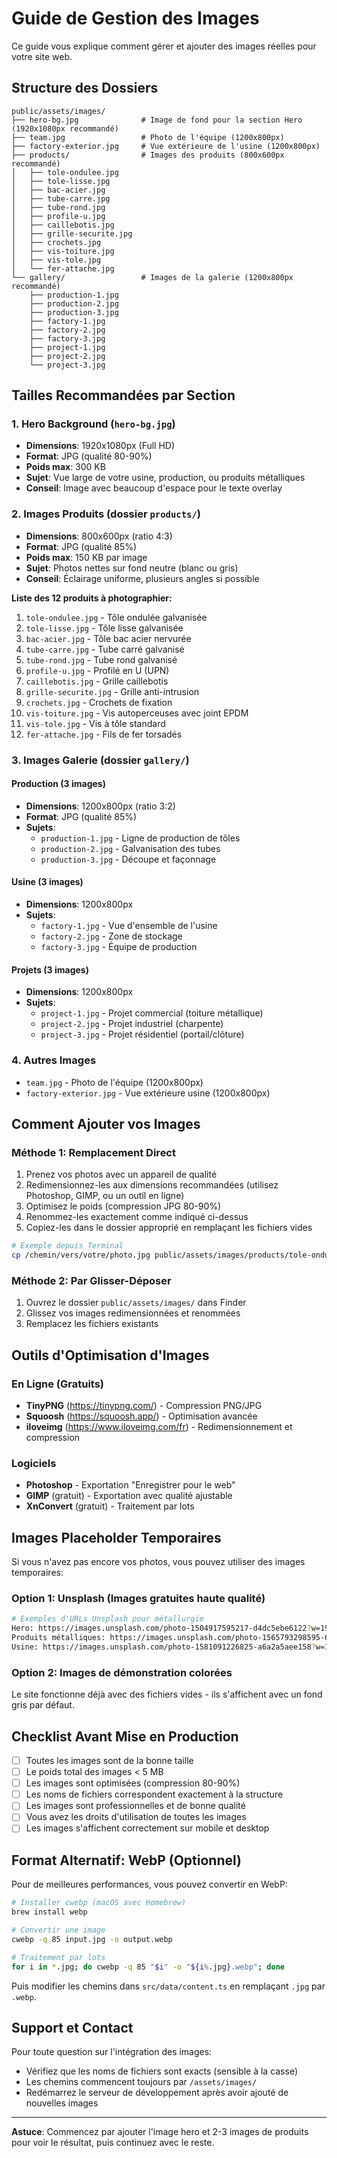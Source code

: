 # Guide de Gestion des Images

Ce guide vous explique comment gérer et ajouter des images réelles pour votre site web.

## Structure des Dossiers

```
public/assets/images/
├── hero-bg.jpg              # Image de fond pour la section Hero (1920x1080px recommandé)
├── team.jpg                 # Photo de l'équipe (1200x800px)
├── factory-exterior.jpg     # Vue extérieure de l'usine (1200x800px)
├── products/                # Images des produits (800x600px recommandé)
│   ├── tole-ondulee.jpg
│   ├── tole-lisse.jpg
│   ├── bac-acier.jpg
│   ├── tube-carre.jpg
│   ├── tube-rond.jpg
│   ├── profile-u.jpg
│   ├── caillebotis.jpg
│   ├── grille-securite.jpg
│   ├── crochets.jpg
│   ├── vis-toiture.jpg
│   ├── vis-tole.jpg
│   └── fer-attache.jpg
└── gallery/                 # Images de la galerie (1200x800px recommandé)
    ├── production-1.jpg
    ├── production-2.jpg
    ├── production-3.jpg
    ├── factory-1.jpg
    ├── factory-2.jpg
    ├── factory-3.jpg
    ├── project-1.jpg
    ├── project-2.jpg
    └── project-3.jpg
```

## Tailles Recommandées par Section

### 1. Hero Background (`hero-bg.jpg`)
- **Dimensions**: 1920x1080px (Full HD)
- **Format**: JPG (qualité 80-90%)
- **Poids max**: 300 KB
- **Sujet**: Vue large de votre usine, production, ou produits métalliques
- **Conseil**: Image avec beaucoup d'espace pour le texte overlay

### 2. Images Produits (dossier `products/`)
- **Dimensions**: 800x600px (ratio 4:3)
- **Format**: JPG (qualité 85%)
- **Poids max**: 150 KB par image
- **Sujet**: Photos nettes sur fond neutre (blanc ou gris)
- **Conseil**: Éclairage uniforme, plusieurs angles si possible

**Liste des 12 produits à photographier:**
1. `tole-ondulee.jpg` - Tôle ondulée galvanisée
2. `tole-lisse.jpg` - Tôle lisse galvanisée
3. `bac-acier.jpg` - Tôle bac acier nervurée
4. `tube-carre.jpg` - Tube carré galvanisé
5. `tube-rond.jpg` - Tube rond galvanisé
6. `profile-u.jpg` - Profilé en U (UPN)
7. `caillebotis.jpg` - Grille caillebotis
8. `grille-securite.jpg` - Grille anti-intrusion
9. `crochets.jpg` - Crochets de fixation
10. `vis-toiture.jpg` - Vis autoperceuses avec joint EPDM
11. `vis-tole.jpg` - Vis à tôle standard
12. `fer-attache.jpg` - Fils de fer torsadés

### 3. Images Galerie (dossier `gallery/`)

#### Production (3 images)
- **Dimensions**: 1200x800px (ratio 3:2)
- **Format**: JPG (qualité 85%)
- **Sujets**:
  - `production-1.jpg` - Ligne de production de tôles
  - `production-2.jpg` - Galvanisation des tubes
  - `production-3.jpg` - Découpe et façonnage

#### Usine (3 images)
- **Dimensions**: 1200x800px
- **Sujets**:
  - `factory-1.jpg` - Vue d'ensemble de l'usine
  - `factory-2.jpg` - Zone de stockage
  - `factory-3.jpg` - Équipe de production

#### Projets (3 images)
- **Dimensions**: 1200x800px
- **Sujets**:
  - `project-1.jpg` - Projet commercial (toiture métallique)
  - `project-2.jpg` - Projet industriel (charpente)
  - `project-3.jpg` - Projet résidentiel (portail/clôture)

### 4. Autres Images
- `team.jpg` - Photo de l'équipe (1200x800px)
- `factory-exterior.jpg` - Vue extérieure usine (1200x800px)

## Comment Ajouter vos Images

### Méthode 1: Remplacement Direct
1. Prenez vos photos avec un appareil de qualité
2. Redimensionnez-les aux dimensions recommandées (utilisez Photoshop, GIMP, ou un outil en ligne)
3. Optimisez le poids (compression JPG 80-90%)
4. Renommez-les exactement comme indiqué ci-dessus
5. Copiez-les dans le dossier approprié en remplaçant les fichiers vides

```bash
# Exemple depuis Terminal
cp /chemin/vers/votre/photo.jpg public/assets/images/products/tole-ondulee.jpg
```

### Méthode 2: Par Glisser-Déposer
1. Ouvrez le dossier `public/assets/images/` dans Finder
2. Glissez vos images redimensionnées et renommées
3. Remplacez les fichiers existants

## Outils d'Optimisation d'Images

### En Ligne (Gratuits)
- **TinyPNG** (https://tinypng.com/) - Compression PNG/JPG
- **Squoosh** (https://squoosh.app/) - Optimisation avancée
- **iloveimg** (https://www.iloveimg.com/fr) - Redimensionnement et compression

### Logiciels
- **Photoshop** - Exportation "Enregistrer pour le web"
- **GIMP** (gratuit) - Exportation avec qualité ajustable
- **XnConvert** (gratuit) - Traitement par lots

## Images Placeholder Temporaires

Si vous n'avez pas encore vos photos, vous pouvez utiliser des images temporaires:

### Option 1: Unsplash (Images gratuites haute qualité)
```bash
# Exemples d'URLs Unsplash pour métallurgie
Hero: https://images.unsplash.com/photo-1504917595217-d4dc5ebe6122?w=1920
Produits métalliques: https://images.unsplash.com/photo-1565793298595-6a879b1d9492?w=800
Usine: https://images.unsplash.com/photo-1581091226825-a6a2a5aee158?w=1200
```

### Option 2: Images de démonstration colorées
Le site fonctionne déjà avec des fichiers vides - ils s'affichent avec un fond gris par défaut.

## Checklist Avant Mise en Production

- [ ] Toutes les images sont de la bonne taille
- [ ] Le poids total des images < 5 MB
- [ ] Les images sont optimisées (compression 80-90%)
- [ ] Les noms de fichiers correspondent exactement à la structure
- [ ] Les images sont professionnelles et de bonne qualité
- [ ] Vous avez les droits d'utilisation de toutes les images
- [ ] Les images s'affichent correctement sur mobile et desktop

## Format Alternatif: WebP (Optionnel)

Pour de meilleures performances, vous pouvez convertir en WebP:

```bash
# Installer cwebp (macOS avec Homebrew)
brew install webp

# Convertir une image
cwebp -q 85 input.jpg -o output.webp

# Traitement par lots
for i in *.jpg; do cwebp -q 85 "$i" -o "${i%.jpg}.webp"; done
```

Puis modifier les chemins dans `src/data/content.ts` en remplaçant `.jpg` par `.webp`.

## Support et Contact

Pour toute question sur l'intégration des images:
- Vérifiez que les noms de fichiers sont exacts (sensible à la casse)
- Les chemins commencent toujours par `/assets/images/`
- Redémarrez le serveur de développement après avoir ajouté de nouvelles images

---

**Astuce**: Commencez par ajouter l'image hero et 2-3 images de produits pour voir le résultat, puis continuez avec le reste.
